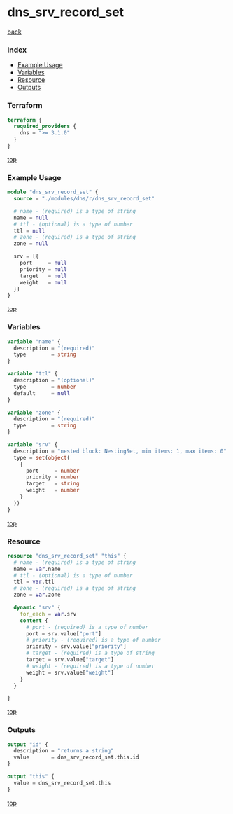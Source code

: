 # dns_srv_record_set

[back](../dns.md)

### Index

- [Example Usage](#example-usage)
- [Variables](#variables)
- [Resource](#resource)
- [Outputs](#outputs)

### Terraform

```terraform
terraform {
  required_providers {
    dns = ">= 3.1.0"
  }
}
```

[top](#index)

### Example Usage

```terraform
module "dns_srv_record_set" {
  source = "./modules/dns/r/dns_srv_record_set"

  # name - (required) is a type of string
  name = null
  # ttl - (optional) is a type of number
  ttl = null
  # zone - (required) is a type of string
  zone = null

  srv = [{
    port     = null
    priority = null
    target   = null
    weight   = null
  }]
}
```

[top](#index)

### Variables

```terraform
variable "name" {
  description = "(required)"
  type        = string
}

variable "ttl" {
  description = "(optional)"
  type        = number
  default     = null
}

variable "zone" {
  description = "(required)"
  type        = string
}

variable "srv" {
  description = "nested block: NestingSet, min items: 1, max items: 0"
  type = set(object(
    {
      port     = number
      priority = number
      target   = string
      weight   = number
    }
  ))
}
```

[top](#index)

### Resource

```terraform
resource "dns_srv_record_set" "this" {
  # name - (required) is a type of string
  name = var.name
  # ttl - (optional) is a type of number
  ttl = var.ttl
  # zone - (required) is a type of string
  zone = var.zone

  dynamic "srv" {
    for_each = var.srv
    content {
      # port - (required) is a type of number
      port = srv.value["port"]
      # priority - (required) is a type of number
      priority = srv.value["priority"]
      # target - (required) is a type of string
      target = srv.value["target"]
      # weight - (required) is a type of number
      weight = srv.value["weight"]
    }
  }

}
```

[top](#index)

### Outputs

```terraform
output "id" {
  description = "returns a string"
  value       = dns_srv_record_set.this.id
}

output "this" {
  value = dns_srv_record_set.this
}
```

[top](#index)